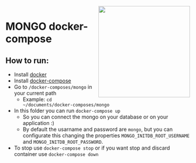 <img src="https://miro.medium.com/v2/resize:fit:512/1*doAg1_fMQKWFoub-6gwUiQ.png" width="250" align="right"/>

# MONGO docker-compose

## How to run:
- Install [docker](https://docs.docker.com/engine/install/)
- Install [docker-compose](https://docs.docker.com/compose/install/)
- Go to `/docker-composes/mongo` in your current path
  - Example: `cd ~/documents/docker-composes/mongo`
- In this folder you can run `docker-compose up`
  - So you can connect the mongo on your database or on your application :)
  - By default the usarname and password are `mongo`, but you can configurate this changing the properties `MONGO_INITDB_ROOT_USERNAME` and `MONGO_INITDB_ROOT_PASSWORD`.
- To stop use `docker-compose stop` or if you want stop and discard container use `docker-compose down`
